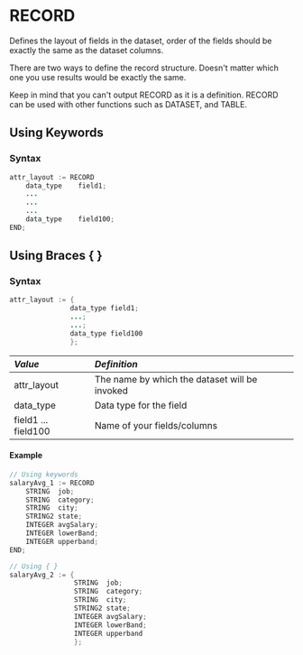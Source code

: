 # RECORD

Defines the layout of fields in the dataset, order of the fields should be exactly the same as the dataset columns.

There are two ways to define the record structure. Doesn't matter which one you use results would be exactly the same.

Keep in mind that you can't output RECORD as it is a definition.  RECORD can be used with other  functions such as DATASET, and TABLE. 

## Using Keywords


### Syntax

```java
attr_layout := RECORD
    data_type    field1;
    ...
    ...
    ...
    data_type    field100;
END;
```

## Using Braces { }

### Syntax

```java
attr_layout := {
               data_type field1;
               ...;
               ...; 
               data_type field100
               };
```

|*Value*|*Definition*|
|:----|:---------|
attr_layout | The name by which the dataset will be invoked 
data_type   | Data type for the field
field1 ... field100 | Name of your fields/columns

#### Example

```java
// Using keywords
salaryAvg_1 := RECORD
    STRING  job;
    STRING  category;
    STRING  city;
    STRING2 state;
    INTEGER avgSalary;
    INTEGER lowerBand;
    INTEGER upperband;
END;

// Using { }
salaryAvg_2 := {
                STRING  job;
                STRING  category;
                STRING  city;
                STRING2 state;
                INTEGER avgSalary;
                INTEGER lowerBand;
                INTEGER upperband
                };
```


